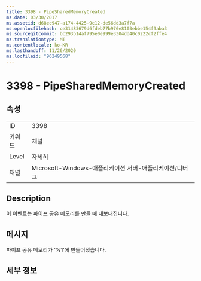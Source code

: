 ```yaml
---
title: 3398 - PipeSharedMemoryCreated
ms.date: 03/30/2017
ms.assetid: d68ec947-a174-4425-9c12-de56dd3a7f7a
ms.openlocfilehash: ce31483679d6fdeb77b976e8103ebbe154f9aba3
ms.sourcegitcommit: bc293b14af795e0e999e3304dd40c0222cf2ffe4
ms.translationtype: MT
ms.contentlocale: ko-KR
ms.lasthandoff: 11/26/2020
ms.locfileid: "96249568"
---
```

# <a name="3398---pipesharedmemorycreated"></a>3398 - PipeSharedMemoryCreated

## <a name="properties"></a>속성  
  
|||  
|-|-|  
|ID|3398|  
|키워드|채널|  
|Level|자세히|  
|채널|Microsoft-Windows-애플리케이션 서버-애플리케이션/디버그|  
  
## <a name="description"></a>Description  

 이 이벤트는 파이프 공유 메모리를 만들 때 내보내집니다.  
  
## <a name="message"></a>메시지  

 파이프 공유 메모리가 '%1'에 만들어졌습니다.  
  
## <a name="details"></a>세부 정보

